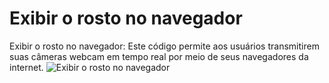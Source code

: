 # Exibir o rosto no navegador
Exibir o rosto no navegador: Este código permite aos usuários transmitirem suas câmeras webcam em tempo real por meio de seus navegadores da internet.
![Exibir o rosto no navegador](https://github.com/Adriano-Pina/exibir-o-rosto-no-navegador/assets/98466588/8b9d3794-e4fa-40eb-a07d-8a2cbdde7926)
